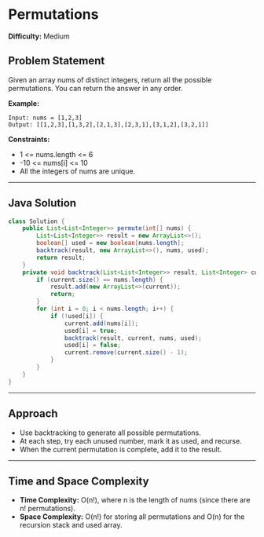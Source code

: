 # Permutations

**Difficulty:** Medium

## Problem Statement
Given an array nums of distinct integers, return all the possible permutations. You can return the answer in any order.

**Example:**
```
Input: nums = [1,2,3]
Output: [[1,2,3],[1,3,2],[2,1,3],[2,3,1],[3,1,2],[3,2,1]]
```

**Constraints:**
- 1 <= nums.length <= 6
- -10 <= nums[i] <= 10
- All the integers of nums are unique.

---

## Java Solution
```java
class Solution {
	public List<List<Integer>> permute(int[] nums) {
		List<List<Integer>> result = new ArrayList<>();
		boolean[] used = new boolean[nums.length];
		backtrack(result, new ArrayList<>(), nums, used);
		return result;
	}
	private void backtrack(List<List<Integer>> result, List<Integer> current, int[] nums, boolean[] used) {
		if (current.size() == nums.length) {
			result.add(new ArrayList<>(current));
			return;
		}
		for (int i = 0; i < nums.length; i++) {
			if (!used[i]) {
				current.add(nums[i]);
				used[i] = true;
				backtrack(result, current, nums, used);
				used[i] = false;
				current.remove(current.size() - 1);
			}
		}
	}
}
```

---

## Approach
- Use backtracking to generate all possible permutations.
- At each step, try each unused number, mark it as used, and recurse.
- When the current permutation is complete, add it to the result.

---

## Time and Space Complexity
- **Time Complexity:** O(n!), where n is the length of nums (since there are n! permutations).
- **Space Complexity:** O(n!) for storing all permutations and O(n) for the recursion stack and used array.
